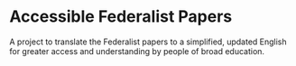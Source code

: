 # Accessible Federalist Papers
A project to translate the Federalist papers to a simplified, updated English for greater access and understanding by people of broad education.
